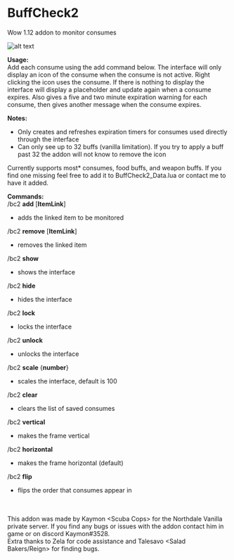 # **BuffCheck2**
Wow 1.12 addon to monitor consumes

![alt text](https://i.imgur.com/hejONHO.png)

**Usage:**<br/>
Add each consume using the add command below. The interface will only display an icon of 
the consume when the consume is not active. Right clicking the icon uses the consume. 
If there is nothing to display the interface will display a placeholder and update again when a consume expires.
Also gives a five and two minute expiration warning for each consume, then gives another message when the consume expires.<br/>

**Notes:**
* Only creates and refreshes expiration timers for consumes used directly through the interface
* Can only see up to 32 buffs (vanilla limitation). If you try to apply a buff past 32 the addon will not know to remove the icon

Currently supports most* consumes, food buffs, and weapon buffs. If you find one missing
feel free to add it to BuffCheck2_Data.lua or contact me to have it added.

**Commands:**<br/>
/bc2 **add** [**ItemLink**]
  - adds the linked item to be monitored

/bc2 **remove** [**ItemLink**]
  
  - removes the linked item

/bc2 **show**
  
  - shows the interface
  
/bc2 **hide**

   - hides the interface
   
/bc2 **lock**

   - locks the interface
   
/bc2 **unlock**

   - unlocks the interface
   
/bc2 **scale** {**number**}

   - scales the interface, default is 100

/bc2 **clear**

  - clears the list of saved consumes
  
/bc2 **vertical**

  - makes the frame vertical

/bc2 **horizontal**

  - makes the frame horizontal (default)
  
/bc2 **flip**

  - flips the order that consumes appear in
  
<br/>\
This addon was made by Kaymon \<Scuba Cops> for the Northdale Vanilla private server. If you find
any bugs or issues with the addon contact him in game or on discord Kaymon#3528.<br/>
Extra thanks to Zela <Scuba Cops> for code assistance and Talesavo <Salad Bakers/Reign> for finding bugs.
